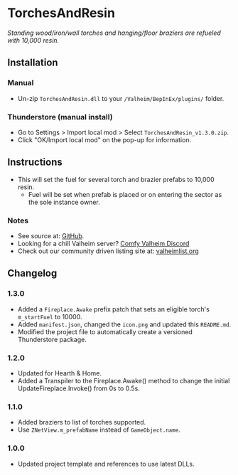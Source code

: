 ﻿# TorchesAndResin

*Standing wood/iron/wall torches and hanging/floor braziers are refueled with 10,000 resin.*

## Installation

### Manual

  * Un-zip `TorchesAndResin.dll` to your `/Valheim/BepInEx/plugins/` folder.

### Thunderstore (manual install)

  * Go to Settings > Import local mod > Select `TorchesAndResin_v1.3.0.zip`.
  * Click "OK/Import local mod" on the pop-up for information.

## Instructions

  * This will set the fuel for several torch and brazier prefabs to 10,000 resin.
    * Fuel will be set when prefab is placed or on entering the sector as the sole instance owner.

### Notes

  * See source at: [GitHub](https://github.com/redseiko/ComfyMods/tree/main/TorchesAndResin).
  * Looking for a chill Valheim server? [Comfy Valheim Discord](https://discord.gg/ameHJz5PFk)
  * Check out our community driven listing site at: [valheimlist.org](https://valheimlist.org/)

## Changelog

### 1.3.0

  * Added a `Fireplace.Awake` prefix patch that sets an eligible torch's `m_startFuel` to 10000.
  * Added `manifest.json`, changed the `icon.png` and updated this `README.md`.
  * Modified the project file to automatically create a versioned Thunderstore package.

### 1.2.0

  * Updated for Hearth & Home.
  * Added a Transpiler to the Fireplace.Awake() method to change the initial UpdateFireplace.Invoke() from 0s to 0.5s.

### 1.1.0

  * Added braziers to list of torches supported.
  * Use `ZNetView.m_prefabName` instead of `GameObject.name`.

### 1.0.0

  * Updated project template and references to use latest DLLs.